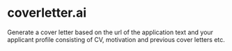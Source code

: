 # coverletter.ai
Generate a cover letter based on the url of the application text and your applicant profile consisting of CV, motivation and previous cover letters etc.
